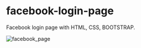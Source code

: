 # facebook-login-page
Facebook login page with HTML, CSS, BOOTSTRAP.

![facebook_page](https://user-images.githubusercontent.com/49247268/138652577-e64ca98d-2eb9-4995-a064-91288ec0b6c8.PNG)
